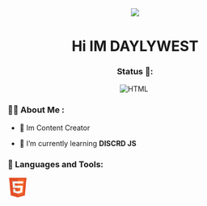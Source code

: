 <div id="header" align="center">
    <img src="https://media.giphy.com/media/knppRRnG8joUE/giphy.gif" width="200" />
    <h1 align="center">Hi IM DAYLYWEST</h1>
</div>

<div align="center">
    <h3>Status 🧠:</h3>
    <div>
    <img src="https://img.shields.io/badge/im%20broken-black?label=%F0%9F%92%94&labelColor=A081AE" title="HTML5" alt="HTML" 
    width="100"/>&nbsp;
    </div>
</div>

### 👨‍💻 About Me :

- 📝 Im Content Creator

- 🌱 I’m currently learning **DISCRD JS**


<div align="left">
    <h3>🔨 Languages and Tools:</h3>
    <div>
       <img src="https://github.com/devicons/devicon/blob/master/icons/html5/html5-original.svg" title="HTML5" alt="HTML" 
       width="40" height="40"/>&nbsp;
    </div>
</div>

